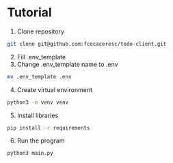 # Tutorial

1. Clone repository
```bash
git clone git@github.com:fcocaceresc/todo-client.git
```

2. Fill .env_template
3. Change .env_template name to .env
```bash
mv .env_template .env
```
4. Create virtual environment
```bash
python3 -m venv venv
```
5. Install libraries
```bash
pip install -r requirements
```
6. Run the program
```bash
python3 main.py
```